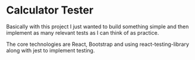 # Calculator Tester

Basically with this project I just wanted to build something simple and then implement as many relevant tests as I can think of as practice.

The core technologies are React, Bootstrap and using react-testing-library along with jest to implement testing.
